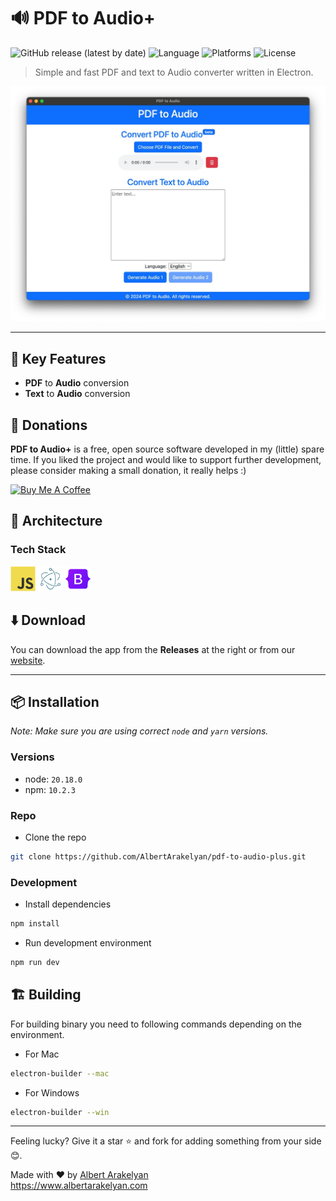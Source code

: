 # 🔊 PDF to Audio+

![GitHub release (latest by date)](https://img.shields.io/github/v/release/AlbertArakelyan/pdf-to-audio-plus)
![Language](https://img.shields.io/badge/language-javascript%2C%20electron-blue)
![Platforms](https://img.shields.io/badge/platforms-Mac%2C%20Windows-blue)
![License](https://img.shields.io/github/license/AlbertArakelyan/pdf-to-audio-plus)

> Simple and fast PDF and text to Audio converter written in Electron.

![Screenshot](./assets/images/screenshot.jpeg)

---

## 🔑 Key Features

- **PDF** to **Audio** conversion
- **Text** to **Audio** conversion

## 🙏 Donations

**PDF to Audio+** is a free, open source software developed in my (little) spare time. If you liked the project and would like to support further development, please consider making a small donation, it really helps :)

<a href="https://www.buymeacoffee.com/albertarakelyan" target="_blank"><img src="https://cdn.buymeacoffee.com/buttons/v2/default-yellow.png" alt="Buy Me A Coffee" style="width: 108px !important;"></a>

## 🏰 Architecture

### Tech Stack

<div>
<img src="https://github.com/devicons/devicon/blob/master/icons/javascript/javascript-original.svg" width="40" height="40" title="Javascript" alt="Javascript">
<img src="https://github.com/devicons/devicon/blob/master/icons/electron/electron-original.svg" width="40" height="40" title="Electron" alt="Electron">
<img src="https://github.com/devicons/devicon/blob/master/icons/bootstrap/bootstrap-original.svg" width="40" height="40" title="Bootstrap" alt="Bootstrap">
</div>

## ⬇️ Download
You can download the app from the **Releases** at the right or from our [website](https://albertarakelyan.com).

---

## 📦 Installation
_Note: Make sure you are using correct `node` and `yarn` versions._

### Versions
- node: `20.18.0`
- npm: `10.2.3`

### Repo
- Clone the repo
```bash
git clone https://github.com/AlbertArakelyan/pdf-to-audio-plus.git
```

### Development
- Install dependencies
```bash
npm install
```
- Run development environment
```bash
npm run dev
```

## 🏗️ Building
For building binary you need to following commands depending on the environment.
- For Mac
```bash
electron-builder --mac
```
- For Windows
```bash
electron-builder --win
```

---

Feeling lucky? Give it a star ⭐ and fork for adding something from your side 😊.

Made with ❤️ by [Albert Arakelyan](https://github.com/AlbertArakelyan) <br>
https://www.albertarakelyan.com
